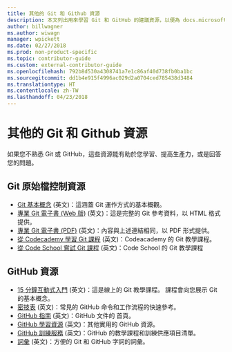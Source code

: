 ```yaml
---
title: 其他的 Git 和 Github 資源
description: 本文列出用來學習 Git 和 GitHub 的建議資源，以便為 docs.microsoft.com 做出貢獻。
author: billwagner
ms.author: wiwagn
manager: wpickett
ms.date: 02/27/2018
ms.prod: non-product-specific
ms.topic: contributor-guide
ms.custom: external-contributor-guide
ms.openlocfilehash: 792b8d530a4308741a7e1c86af40d738fb0ba1bc
ms.sourcegitcommit: dd1b4e915f4996ac029d2a0704ced785438d3484
ms.translationtype: HT
ms.contentlocale: zh-TW
ms.lasthandoff: 04/23/2018
---
```

# <a name="additional-git-and-github-resources"></a>其他的 Git 和 Github 資源

如果您不熟悉 Git 或 GitHub，這些資源能有助於您學習、提高生產力，或是回答您的問題。

## <a name="git-source-control-resources"></a>Git 原始檔控制資源

- [Git 基本概念](https://go.microsoft.com/fwlink/?linkid=853939) \(英文\)：這涵蓋 Git 運作方式的基本概觀。
- [專業 Git 電子書 (Web 版)](https://go.microsoft.com/fwlink/?linkid=853940) \(英文\)：這是完整的 Git 參考資料，以 HTML 格式提供。
- [專業 Git 電子書 (PDF)](https://progit2.s3.amazonaws.com/en/2016-03-22-f3531/progit-en.1084.pdf) \(英文\)：內容與上述連結相同，以 PDF 形式提供。
- [從 Codecademy 學習 Git 課程](https://www.codecademy.com/learn/learn-git) \(英文\)：Codeacademy 的 Git 教學課程。
- [從 Code School 嘗試 Git 課程](https://www.codeschool.com/courses/try-git) \(英文\)：Code School 的 Git 教學課程

## <a name="github-resources"></a>GitHub 資源

- [15 分鐘互動式入門](https://try.github.io/) \(英文\)：這是線上的 Git 教學課程。 課程會向您展示 Git 的基本概念。
- [密技表](https://go.microsoft.com/fwlink/?linkid=853941) \(英文\)：常見的 GitHub 命令和工作流程的快速參考。
- [GitHub 指南](https://guides.github.com/) \(英文\)：GitHub 文件的 首頁。
- [GitHub 學習資源](https://help.github.com/articles/git-and-github-learning-resources/) \(英文\)：其他實用的 GitHub 資源。
- [GitHub 訓練服務](https://services.github.com/training/) \(英文\)：GitHub 的教學課程和訓練供應項目清單。
- [詞彙](https://help.github.com/articles/github-glossary) \(英文\)：方便的 Git 和 GitHub 字詞的詞彙。
